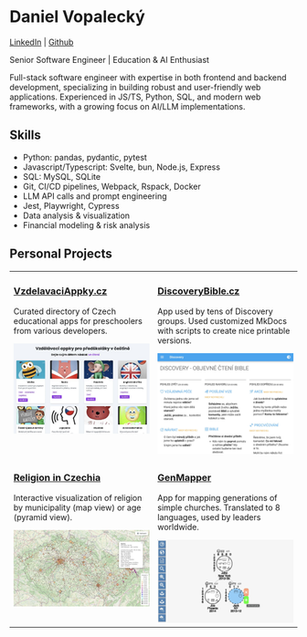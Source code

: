 # Daniel Vopalecký
[LinkedIn](https://linkedin.com/in/danielvopalecky) | [Github](https://github.com/dvopalecky)

Senior Software Engineer | Education & AI Enthusiast

Full-stack software engineer with expertise in both frontend and backend development, specializing in building robust and user-friendly web applications. Experienced in JS/TS, Python, SQL, and modern web frameworks, with a growing focus on AI/LLM implementations.

## Skills
- Python: pandas, pydantic, pytest
- Javascript/Typescript: Svelte, bun, Node.js, Express
- SQL: MySQL, SQLite
- Git, CI/CD pipelines, Webpack, Rspack, Docker
- LLM API calls and prompt engineering
- Jest, Playwright, Cypress
- Data analysis & visualization
- Financial modeling & risk analysis

## Personal Projects

<table>
<tr>
<td width="50%" valign="top">
  <h3><a href="https://vzdelavaciappky.cz">VzdelavaciAppky.cz</a></h3>
  <p>Curated directory of Czech educational apps for preschoolers from various developers.</p>
  <a href="https://vzdelavaciappky.cz"><img src="assets/vzdelavaci-appky-preview.jpg" alt="VzdelavaciAppky Screenshot" width="400"></a>
</td>
<td width="50%" valign="top">
  <h3><a href="https://discoverybible.cz">DiscoveryBible.cz</a></h3>
  <p>App used by tens of Discovery groups. Used customized MkDocs with scripts to create nice printable versions.</p>
  <a href="https://discoverybible.cz"><img src="assets/discovery-preview.jpg" alt="DiscoveryBible Screenshot" width="400"></a>
</td>
</tr>

<tr>
<td width="50%" valign="top">
  <h3><a href="https://dvopalecky.github.io/nabozenstvi-v-cesku-mapa/obce.html">Religion in Czechia</a></h3>
  <p>Interactive visualization of religion by municipality (map view) or age (pyramid view).</p>
  <a href="https://dvopalecky.github.io/nabozenstvi-v-cesku-mapa/obce.html"><img src="assets/religion-preview.jpg" alt="Religion in Czechia Screenshot" width="400"></a>
</td>
<td width="50%" valign="top">
  <h3><a href="https://dvopalecky.github.io/gen-mapper/">GenMapper</a></h3>
  <p>App for mapping generations of simple churches. Translated to 8 languages, used by leaders worldwide.</p>
  <a href="https://dvopalecky.github.io/gen-mapper/"><img src="assets/genmapper-preview.jpg" alt="GenMapper Screenshot" width="400"></a>
</td>
</tr>
</table>
